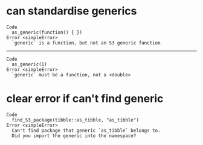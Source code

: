 # can standardise generics

    Code
      as_generic(function() { })
    Error <simpleError>
      `generic` is a function, but not an S3 generic function

---

    Code
      as_generic(1)
    Error <simpleError>
      `generic` must be a function, not a <double>

# clear error if can't find generic

    Code
      find_S3_package(tibble::as_tibble, "as_tibble")
    Error <simpleError>
      Can't find package that generic `as_tibble` belongs to.
      Did you import the generic into the namespace?

